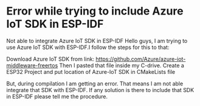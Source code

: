 
# Error while trying to include Azure IoT SDK in ESP-IDF

Not able to integrate Azure IoT SDK in ESP-IDF
Hello guys, I am trying to use Azure IoT SDK with ESP-IDF.I follow the steps for this to that:

Download Azure IoT SDK from link: https://github.com/Azure/azure-iot-middleware-freertos
Then I pasted that file inside my C-drive.
Create a ESP32 Project and put location of Azure-IoT SDK in CMakeLists file


But, during compilation I am getting an error. That means I am not able integrate that SDK with ESP-IDF. If any solution is there to include that SDK in ESP-IDF please tell me the procedure.

        